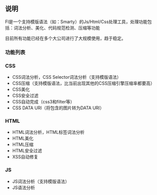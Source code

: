## 说明

Fl是一个支持模版语法（如：Smarty）的Js/Html/Css处理工具，处理功能包括：词法分析、美化、代码规范检测、压缩等功能

目前所有功能已经在多个大公司进行了大规模使用，趋于稳定。

### 功能列表

### CSS
* CSS词法分析，CSS Selector词法分析（支持模版语法）
* CSS压缩（支持模版语法，比当前出现其他的CSS压缩引擎压缩率都要高）
* CSS美化
* CSS安全过滤
* CSS自动完成（css3和filter等）
* CSS DATA URI（将包含的图片转为DATA URI）

### HTML
* HTML词法分析，HTML标签词法分析
* HTML美化
* HTML压缩
* HTML安全过滤
* XSS自动修复

### JS
* JS词法分析（支持模版语法）
* JS语法分析


